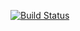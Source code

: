 
[![Build Status](https://dev.azure.com/tomasleriche/testProject/_apis/build/status/samotleriche.mslearn-tailspin-spacegame-web?branchName=failed-test)](https://dev.azure.com/tomasleriche/testProject/_build/latest?definitionId=2&branchName=failed-test)